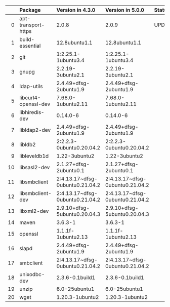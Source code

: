 <!-- markdown-link-check-disable -->

|    | Package              | Version in 4.3.0                | Version in 5.0.0                | Status   |
|---:|:---------------------|:--------------------------------|:--------------------------------|:---------|
|  0 | apt-transport-https  | 2.0.8                           | 2.0.9                           | UPDATED  |
|  1 | build-essential      | 12.8ubuntu1.1                   | 12.8ubuntu1.1                   |          |
|  2 | git                  | 1:2.25.1-1ubuntu3.4             | 1:2.25.1-1ubuntu3.4             |          |
|  3 | gnupg                | 2.2.19-3ubuntu2.1               | 2.2.19-3ubuntu2.1               |          |
|  4 | ldap-utils           | 2.4.49+dfsg-2ubuntu1.9          | 2.4.49+dfsg-2ubuntu1.9          |          |
|  5 | libcurl4-openssl-dev | 7.68.0-1ubuntu2.11              | 7.68.0-1ubuntu2.11              |          |
|  6 | libhiredis-dev       | 0.14.0-6                        | 0.14.0-6                        |          |
|  7 | libldap2-dev         | 2.4.49+dfsg-2ubuntu1.9          | 2.4.49+dfsg-2ubuntu1.9          |          |
|  8 | libldb2              | 2:2.2.3-0ubuntu0.20.04.2        | 2:2.2.3-0ubuntu0.20.04.2        |          |
|  9 | libleveldb1d         | 1.22-3ubuntu2                   | 1.22-3ubuntu2                   |          |
| 10 | libsasl2-dev         | 2.1.27+dfsg-2ubuntu0.1          | 2.1.27+dfsg-2ubuntu0.1          |          |
| 11 | libsmbclient         | 2:4.13.17~dfsg-0ubuntu0.21.04.2 | 2:4.13.17~dfsg-0ubuntu0.21.04.2 |          |
| 12 | libsmbclient-dev     | 2:4.13.17~dfsg-0ubuntu0.21.04.2 | 2:4.13.17~dfsg-0ubuntu0.21.04.2 |          |
| 13 | libxml2-dev          | 2.9.10+dfsg-5ubuntu0.20.04.3    | 2.9.10+dfsg-5ubuntu0.20.04.3    |          |
| 14 | maven                | 3.6.3-1                         | 3.6.3-1                         |          |
| 15 | openssl              | 1.1.1f-1ubuntu2.13              | 1.1.1f-1ubuntu2.13              |          |
| 16 | slapd                | 2.4.49+dfsg-2ubuntu1.9          | 2.4.49+dfsg-2ubuntu1.9          |          |
| 17 | smbclient            | 2:4.13.17~dfsg-0ubuntu0.21.04.2 | 2:4.13.17~dfsg-0ubuntu0.21.04.2 |          |
| 18 | unixodbc-dev         | 2.3.6-0.1build1                 | 2.3.6-0.1build1                 |          |
| 19 | unzip                | 6.0-25ubuntu1                   | 6.0-25ubuntu1                   |          |
| 20 | wget                 | 1.20.3-1ubuntu2                 | 1.20.3-1ubuntu2                 |          |